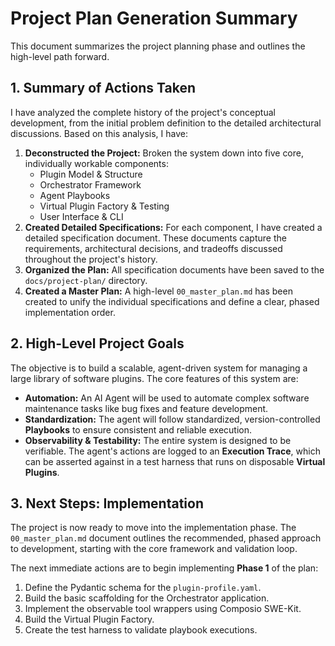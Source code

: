 # Project Plan Generation Summary

This document summarizes the project planning phase and outlines the high-level path forward.

## 1. Summary of Actions Taken

I have analyzed the complete history of the project's conceptual development, from the initial problem definition to the detailed architectural discussions. Based on this analysis, I have:

1.  **Deconstructed the Project:** Broken the system down into five core, individually workable components:
    *   Plugin Model & Structure
    *   Orchestrator Framework
    *   Agent Playbooks
    *   Virtual Plugin Factory & Testing
    *   User Interface & CLI
2.  **Created Detailed Specifications:** For each component, I have created a detailed specification document. These documents capture the requirements, architectural decisions, and tradeoffs discussed throughout the project's history.
3.  **Organized the Plan:** All specification documents have been saved to the `docs/project-plan/` directory.
4.  **Created a Master Plan:** A high-level `00_master_plan.md` has been created to unify the individual specifications and define a clear, phased implementation order.

## 2. High-Level Project Goals

The objective is to build a scalable, agent-driven system for managing a large library of software plugins. The core features of this system are:

-   **Automation:** An AI Agent will be used to automate complex software maintenance tasks like bug fixes and feature development.
-   **Standardization:** The agent will follow standardized, version-controlled **Playbooks** to ensure consistent and reliable execution.
-   **Observability & Testability:** The entire system is designed to be verifiable. The agent's actions are logged to an **Execution Trace**, which can be asserted against in a test harness that runs on disposable **Virtual Plugins**.

## 3. Next Steps: Implementation

The project is now ready to move into the implementation phase. The `00_master_plan.md` document outlines the recommended, phased approach to development, starting with the core framework and validation loop.

The next immediate actions are to begin implementing **Phase 1** of the plan:
1.  Define the Pydantic schema for the `plugin-profile.yaml`.
2.  Build the basic scaffolding for the Orchestrator application.
3.  Implement the observable tool wrappers using Composio SWE-Kit.
4.  Build the Virtual Plugin Factory.
5.  Create the test harness to validate playbook executions.
